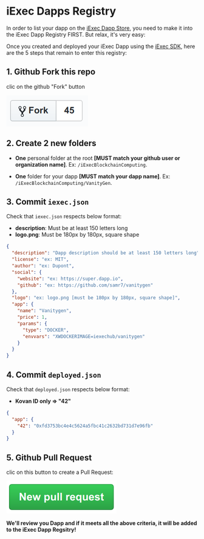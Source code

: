 
# iExec Dapps Registry

In order to list your dapp on the [iExec Dapp Store](https://dapps.iex.ec/), you need to make it into the iExec Dapp Registry FIRST. But relax, it's very easy:

Once you created and deployed your iExec Dapp using the [iExec SDK](https://github.com/iExecBlockchainComputing/iexec-sdk), here are the 5 steps that remain to enter this registry:

## 1. Github Fork this repo

clic on the github "Fork" button

[![github fork](./github-fork.png)](https://github.com/iExecBlockchainComputing/iexec-dapps-registry/tree/v2#fork-destination-box)

## 2. Create 2 new folders

* **One** personal folder at the root **[MUST match your github user or organization name]**. Ex: `/iExecBlockchainComputing`.

* **One** folder for your dapp **[MUST match your dapp name]**. Ex: `/iExecBlockchainComputing/VanityGen`.

## 3. Commit `iexec.json`

Check that `iexec.json` respects below format:

* **description**: Must be at least 150 letters long
* **logo.png**: Must be 180px by 180px, square shape

```json
{
  "description": "Dapp description should be at least 150 letters long",
  "license": "ex: MIT",
  "author": "ex: Dupont",
  "social": {
    "website": "ex: https://super.dapp.io",
    "github": "ex: https://github.com/samr7/vanitygen"
  },
  "logo": "ex: logo.png [must be 180px by 180px, square shape]",
  "app": {
    "name": "Vanitygen",
    "price": 1,
    "params": {
      "type": "DOCKER",
      "envvars": "XWDOCKERIMAGE=iexechub/vanitygen"
    }
  }
}
```

## 4. Commit `deployed.json`

Check that `deployed.json` respects below format:

* **Kovan ID only => "42"**

```json
{
  "app": {
    "42": "0xfd3753bc4e4c5624a5fbc41c2632bd731d7e96fb"
  }
}
```

## 5. Github Pull Request

clic on this button to create a Pull Request:

[![github pull request](./github-pr.png)](https://github.com/iExecBlockchainComputing/iexec-dapps-registry/compare)

**We'll review you Dapp and if it meets all the above criteria, it will be added to the iExec Dapp Regsitry!**
